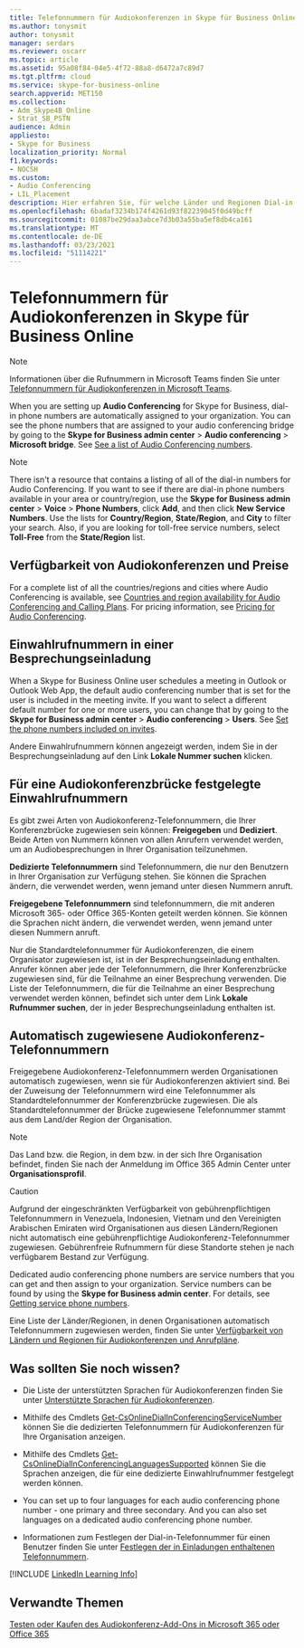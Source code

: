 ```yaml
---
title: Telefonnummern für Audiokonferenzen in Skype für Business Online
ms.author: tonysmit
author: tonysmit
manager: serdars
ms.reviewer: oscarr
ms.topic: article
ms.assetid: 95a08f84-04e5-4f72-88a8-d6472a7c89d7
ms.tgt.pltfrm: cloud
ms.service: skype-for-business-online
search.appverid: MET150
ms.collection:
- Adm_Skype4B_Online
- Strat_SB_PSTN
audience: Admin
appliesto:
- Skype for Business
localization_priority: Normal
f1.keywords:
- NOCSH
ms.custom:
- Audio Conferencing
- LIL_Placement
description: Hier erfahren Sie, für welche Länder und Regionen Dial-in-Konferenztelefonnummern verfügbar sind und wie diese automatisch zugewiesen werden.
ms.openlocfilehash: 6badaf3234b174f4261d93f82239045f0d49bcff
ms.sourcegitcommit: 01087be29daa3abce7d3b03a55ba5ef8db4ca161
ms.translationtype: MT
ms.contentlocale: de-DE
ms.lasthandoff: 03/23/2021
ms.locfileid: "51114221"
---
```

# <a name="phone-numbers-for-audio-conferencing-in-skype-for-business-online"></a>Telefonnummern für Audiokonferenzen in Skype für Business Online

> [!NOTE]
> Informationen über die Rufnummern in Microsoft Teams finden Sie unter [Telefonnummern für Audiokonferenzen in Microsoft Teams](/MicrosoftTeams/phone-numbers-for-audio-conferencing-in-teams).

When you are setting up **Audio Conferencing** for Skype for Business, dial-in phone numbers are automatically assigned to your organization. You can see the phone numbers that are assigned to your audio conferencing bridge by going to the **Skype for Business admin center** > **Audio conferencing** > **Microsoft bridge**. See [See a list of Audio Conferencing numbers](see-a-list-of-audio-conferencing-numbers.md).
  
> [!NOTE]
> There isn't a resource that contains a listing of all of the dial-in numbers for Audio Conferencing. If you want to see if there are dial-in phone numbers available in your area or country/region, use the **Skype for Business admin center** > **Voice** > **Phone Numbers**, click **Add**, and then click **New Service Numbers**. Use the lists for **Country/Region**, **State/Region**, and **City** to filter your search. Also, if you are looking for toll-free service numbers, select **Toll-Free** from the **State/Region** list.
  
## <a name="audio-conferencing-coverage-and-pricing"></a>Verfügbarkeit von Audiokonferenzen und Preise

For a complete list of all the countries/regions and cities where Audio Conferencing is available, see [Countries and region availability for Audio Conferencing and Calling Plans](/microsoftteams/country-and-region-availability-for-audio-conferencing-and-calling-plans/country-and-region-availability-for-audio-conferencing-and-calling-plans). For pricing information, see [Pricing for Audio Conferencing](https://products.office.com/skype-for-business/audio-conferencing#Requirements).
  
## <a name="dial-in-phone-numbers-in-a-meeting-invite"></a>Einwahlrufnummern in einer Besprechungseinladung

When a Skype for Business Online user schedules a meeting in Outlook or Outlook Web App, the default audio conferencing number that is set for the user is included in the meeting invite. If you want to select a different default number for one or more users, you can change that by going to the **Skype for Business admin center** > **Audio conferencing** > **Users**. See [Set the phone numbers included on invites](set-the-phone-numbers-included-on-invites.md).
  
Andere Einwahlrufnummern können angezeigt werden, indem Sie in der Besprechungseinladung auf den Link **Lokale Nummer suchen** klicken.
  
## <a name="dial-in-phone-numbers-set-on-an-audio-conferencing-bridge"></a>Für eine Audiokonferenzbrücke festgelegte Einwahlrufnummern

Es gibt zwei Arten von Audiokonferenz-Telefonnummern, die Ihrer Konferenzbrücke zugewiesen sein können: **Freigegeben** und **Dediziert**. Beide Arten von Nummern können von allen Anrufern verwendet werden, um an Audiobesprechungen in Ihrer Organisation teilzunehmen.
  
 **Dedizierte Telefonnummern** sind Telefonnummern, die nur den Benutzern in Ihrer Organisation zur Verfügung stehen. Sie können die Sprachen ändern, die verwendet werden, wenn jemand unter diesen Nummern anruft.
  
 **Freigegebene Telefonnummern** sind telefonnummern, die mit anderen Microsoft 365- oder Office 365-Konten geteilt werden können. Sie können die Sprachen nicht ändern, die verwendet werden, wenn jemand unter diesen Nummern anruft.
  
Nur die Standardtelefonnummer für Audiokonferenzen, die einem Organisator zugewiesen ist, ist in der Besprechungseinladung enthalten. Anrufer können aber jede der Telefonnummern, die Ihrer Konferenzbrücke zugewiesen sind, für die Teilnahme an einer Besprechung verwenden. Die Liste der Telefonnummern, die für die Teilnahme an einer Besprechung verwendet werden können, befindet sich unter dem Link **Lokale Rufnummer suchen**, der in jeder Besprechungseinladung enthalten ist.
  
## <a name="automatically-assigned-audio-conferencing-phone-numbers"></a>Automatisch zugewiesene Audiokonferenz-Telefonnummern

Freigegebene Audiokonferenz-Telefonnummern werden Organisationen automatisch zugewiesen, wenn sie für Audiokonferenzen aktiviert sind. Bei der Zuweisung der Telefonnummern wird eine Telefonnummer als Standardtelefonnummer der Konferenzbrücke zugewiesen. Die als Standardtelefonnummer der Brücke zugewiesene Telefonnummer stammt aus dem Land/der Region der Organisation.
  
> [!NOTE]
> Das Land bzw. die Region, in dem bzw. in der sich Ihre Organisation befindet, finden Sie nach der Anmeldung im Office 365 Admin Center unter **Organisationsprofil**. 
  
> [!CAUTION]
> Aufgrund der eingeschränkten Verfügbarkeit von gebührenpflichtigen Telefonnummern in Venezuela, Indonesien, Vietnam und den Vereinigten Arabischen Emiraten wird Organisationen aus diesen Ländern/Regionen nicht automatisch eine gebührenpflichtige Audiokonferenz-Telefonnummer zugewiesen. Gebührenfreie Rufnummern für diese Standorte stehen je nach verfügbarem Bestand zur Verfügung. 
  
Dedicated audio conferencing phone numbers are service numbers that you can get and then assign to your organization. Service numbers can be found by using the **Skype for Business admin center**. For details, see [Getting service phone numbers](/microsoftteams/getting-service-phone-numbers).
  
Eine Liste der Länder/Regionen, in denen Organisationen automatisch Telefonnummern zugewiesen werden, finden Sie unter [Verfügbarkeit von Ländern und Regionen für Audiokonferenzen und Anrufpläne](/microsoftteams/country-and-region-availability-for-audio-conferencing-and-calling-plans/country-and-region-availability-for-audio-conferencing-and-calling-plans).
  
## <a name="what-else-should-you-know"></a>Was sollten Sie noch wissen?

- Die Liste der unterstützten Sprachen für Audiokonferenzen finden Sie unter [Unterstützte Sprachen für Audiokonferenzen](/MicrosoftTeams/audio-conferencing-supported-languages).
    
- Mithilfe des Cmdlets [Get-CsOnlineDialInConferencingServiceNumber](/powershell/module/skype/Get-CsOnlineDialInConferencingServiceNumber) können Sie die dedizierten Telefonnummern für Audiokonferenzen für Ihre Organisation anzeigen.
    
- Mithilfe des Cmdlets [Get-CsOnlineDialInConferencingLanguagesSupported](/powershell/module/skype/Get-CsOnlineDialInConferencingLanguagesSupported) können Sie die Sprachen anzeigen, die für eine dedizierte Einwahlrufnummer festgelegt werden können.
    
- You can set up to four languages for each audio conferencing phone number - one primary and three secondary. And you can also set languages on a dedicated audio conferencing phone number.
    
- Informationen zum Festlegen der Dial-in-Telefonnummer für einen Benutzer finden Sie unter [Festlegen der in Einladungen enthaltenen Telefonnummern](set-the-phone-numbers-included-on-invites.md).
    
[!INCLUDE [LinkedIn Learning Info](../../common/office/linkedin-learning-info.md)]
   
## <a name="related-topics"></a>Verwandte Themen

[Testen oder Kaufen des Audiokonferenz-Add-Ons in Microsoft 365 oder Office 365](../audio-conferencing-in-office-365/try-or-purchase-audio-conferencing-in-office-365.md)